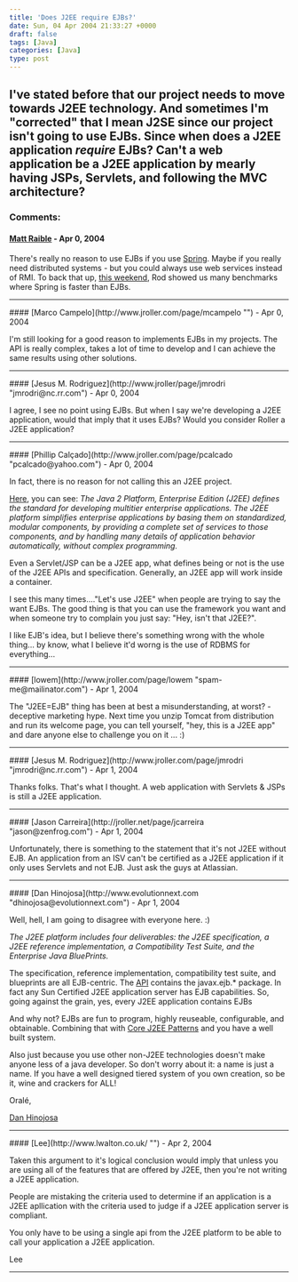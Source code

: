 ```yaml
---
title: 'Does J2EE require EJBs?'
date: Sun, 04 Apr 2004 21:33:27 +0000
draft: false
tags: [Java]
categories: [Java]
type: post
---
```


I've stated before that our project needs to move towards J2EE technology. And sometimes I'm "corrected" that I mean J2SE since our project isn't going to use EJBs. Since when does a J2EE application _**require**_ EJBs? Can't a web application be a J2EE application by mearly having JSPs, Servlets, and following the MVC architecture?
---
### Comments:
#### [Matt Raible](http://raibledesigns.com "matt@raibledesigns.com") - <time datetime="2004-04-04 21:39:43">Apr 0, 2004</time>

There's really no reason to use EJBs if you use [Spring](http://www.springframework.org). Maybe if you really need distributed systems - but you could always use web services instead of RMI. To back that up, [this weekend](http://www.springframework.org/news.html#baseBeans), Rod showed us many benchmarks where Spring is faster than EJBs.
<hr />
#### [Marco Campelo](http://www.jroller.com/page/mcampelo "") - <time datetime="2004-04-04 21:47:11">Apr 0, 2004</time>

I'm still looking for a good reason to implements EJBs in my projects. The API is really complex, takes a lot of time to develop and I can achieve the same results using other solutions.
<hr />
#### [Jesus M. Rodriguez](http://www.jroller/page/jmrodri "jmrodri@nc.rr.com") - <time datetime="2004-04-04 22:24:31">Apr 0, 2004</time>

I agree, I see no point using EJBs. But when I say we're developing a J2EE application, would that imply that it uses EJBs? Would you consider Roller a J2EE application?
<hr />
#### [Phillip Calçado](http://www.jroller.com/page/pcalcado "pcalcado@yahoo.com") - <time datetime="2004-04-04 22:33:06">Apr 0, 2004</time>

In fact, there is no reason for not calling this an J2EE project.

[Here](http://java.sun.com/j2ee/overview.html), you can see:
_The Java 2 Platform, Enterprise Edition (J2EE) defines the standard for developing multitier enterprise applications. The J2EE platform simplifies enterprise applications by basing them on standardized, modular components, by providing a complete set of services to those components, and by handling many details of application behavior automatically, without complex programming._

Even a Servlet/JSP can be a J2EE app, what defines being or not is the use of the J2EE APIs and specification. Generally, an J2EE app will work inside a container.

I see this many times...."Let's use J2EE" when people are trying to say the want EJBs. The good thing is that you can use the framework you want and when someone try to complain you just say: "Hey, isn't that J2EE?".

I like EJB's idea, but I believe there's something wrong with the whole thing... by know, what I believe it'd worng is the use of RDBMS for everything...
<hr />
#### [lowem](http://www.jroller.com/page/lowem "spam-me@mailinator.com") - <time datetime="2004-04-05 03:14:40">Apr 1, 2004</time>

The "J2EE=EJB" thing has been at best a misunderstanding, at worst? - deceptive marketing hype. Next time you unzip Tomcat from distribution and run its welcome page, you can tell yourself, "hey, this is a J2EE app" and dare anyone else to challenge you on it ... :)
<hr />
#### [Jesus M. Rodriguez](http://www.jroller.com/page/jmrodri "jmrodri@nc.rr.com") - <time datetime="2004-04-05 11:40:52">Apr 1, 2004</time>

Thanks folks. That's what I thought. A web application with Servlets & JSPs is still a J2EE application.
<hr />
#### [Jason Carreira](http://jroller.net/page/jcarreira "jason@zenfrog.com") - <time datetime="2004-04-05 12:30:39">Apr 1, 2004</time>

Unfortunately, there is something to the statement that it's not J2EE without EJB. An application from an ISV can't be certified as a J2EE application if it only uses Servlets and not EJB. Just ask the guys at Atlassian.
<hr />
#### [Dan Hinojosa](http://www.evolutionnext.com "dhinojosa@evolutionnext.com") - <time datetime="2004-04-05 13:12:28">Apr 1, 2004</time>

Well, hell, I am going to disagree with everyone here. :)

_The J2EE platform includes four deliverables: the J2EE specification, a J2EE reference implementation, a Compatibility Test Suite, and the Enterprise Java BluePrints._

The specification, reference implementation, compatibility test suite, and blueprints are all EJB-centric. The [API](http://java.sun.com/j2ee/1.4/docs/api/index.html) contains the javax.ejb.\* package. In fact any Sun Certified J2EE application server has EJB capabilities. So, going against the grain, yes, every J2EE application contains EJBs

And why not? EJBs are fun to program, highly reuseable, configurable, and obtainable. Combining that with [Core J2EE Patterns](http://tinyurl.com/yqder) and you have a well built system.

Also just because you use other non-J2EE technologies doesn't make anyone less of a java developer. So don't worry about it: a name is just a name. If you have a well designed tiered system of you own creation, so be it, wine and crackers for ALL!

Oralé,

[Dan Hinojosa](http://www.evolutionnext.com)
<hr />
#### [Lee](http://www.lwalton.co.uk/ "") - <time datetime="2004-04-06 16:03:50">Apr 2, 2004</time>

Taken this argument to it's logical conclusion would imply that unless you are using all of the features that are offered by J2EE, then you're not writing a J2EE application.

People are mistaking the criteria used to determine if an application is a J2EE apllication with the criteria used to judge if a J2EE application server is compliant.

You only have to be using a single api from the J2EE platform to be able to call your application a J2EE application.

Lee
<hr />
